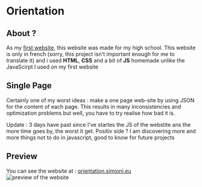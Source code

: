 # Orientation
## About ?
As my [first website](https://github.com/Ahegan/First-Website), this website was made for my high school. This website is only in french (sorry, this project isn't important enough for me to translate it) and i used **HTML**, **CSS** and a bit of **JS** homemade unlike the JavaScirpt I used on my first website
## Single Page
Certainly one of my worst ideas : make a one page web-site by using JSON for the content of each page. This results in many inconsistencies and optimization problems but well, you have to try realise how bad it is.

Update : 3 days have past since I've startes the JS of the webstite ans the more time goes by, the worst it get. Positiv side ? I am discovering more and more things not to do in javascript, good to know for future projects
## Preview
You can see the website at : [orientation.simioni.eu](http://orientation.simioni.eu/) </br>
<img src="http://orientation.simioni.eu/assets/img/preview.png"
     alt="preview of the website" />

